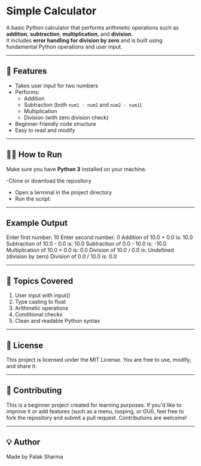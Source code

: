 # Simple Calculator

A basic Python calculator that performs arithmetic operations such as **addition**, **subtraction**, **multiplication**, and **division**.  
It includes **error handling for division by zero** and is built using fundamental Python operations and user input.

---

## 🚀 Features

- Takes user input for two numbers
- Performs:
  - Addition
  - Subtraction (both `num1 - num2` and `num2 - num1`)
  - Multiplication
  - Division (with zero division check)
- Beginner-friendly code structure
- Easy to read and modify

---

## 🧑‍💻 How to Run

Make sure you have **Python 3** installed on your machine.

-Clone or download the repository
- Open a terminal in the project directory
-  Run the script:


---

## Example Output

Enter first number: 10
Enter second number: 0
Addition of 10.0 + 0.0 is: 10.0
Subtraction of 10.0 - 0.0 is: 10.0
Subtraction of 0.0 - 10.0 is: -10.0
Multiplication of 10.0 * 0.0 is: 0.0
Division of 10.0 / 0.0 is: Undefined (division by zero)
Division of 0.0 / 10.0 is: 0.0

---

## 📘 Topics Covered

1. User input with input()
2. Type casting to float
3. Arithmetic operations
4. Conditional checks
5. Clean and readable Python syntax

---

## 📄 License

This project is licensed under the MIT License.
You are free to use, modify, and share it.

---

## 🙌 Contributing

This is a beginner project created for learning purposes.
If you'd like to improve it or add features (such as a menu, looping, or GUI), feel free to fork the repository and submit a pull request.
Contributions are welcome!

---

## 💡 Author

Made by Palak Sharma



```bash




